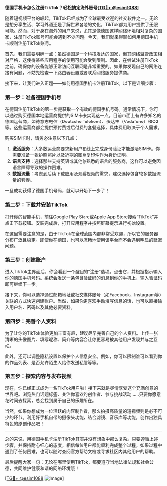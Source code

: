 **德国手机卡怎么注册TikTok？轻松搞定海外账号[[TG💪+ @esim1088](https://t.me/s/esim1088)]**

随着短视频平台的崛起，TikTok已经成为了全球最受欢迎的社交软件之一。无论是想分享生活、学习外语还是了解世界各地的文化，TikTok都为用户提供了无限可能。然而，对于身在海外的用户来说，尤其是像德国这样网络环境相对复杂的国家，注册TikTok账号可能会遇到不少问题。今天，我们就来聊聊如何用德国手机卡顺利注册TikTok账号。

首先，我们需要明确一点：虽然德国是一个科技发达的国家，但其网络监管政策相对严格，这使得某些应用程序的使用可能会受到限制。因此，在尝试注册TikTok之前，确保你的设备能够正常访问互联网是非常重要的。如果你发现自己的网络连接有问题，不妨先检查一下路由器设置或者联系网络服务提供商。

接下来，让我们进入正题——如何用德国手机卡注册TikTok。以下是详细步骤：

### **第一步：准备德国手机号**
在德国注册TikTok的第一步是获取一个有效的德国手机号码。通常情况下，你可以通过购买德国本地运营商提供的SIM卡来实现这一点。目前市面上有许多知名的德国运营商，如德意志电信（Deutsche Telekom）、沃达丰（Vodafone）和O2等。这些运营商都会提供预付费或后付费的套餐选择，具体费用取决于个人需求。

购买SIM卡时，请务必注意以下几点：
1. **激活服务**：大多数运营商要求新用户在线上完成身份验证才能激活SIM卡。你需要准备一张护照照片以及近期的账单复印件作为身份证明。
2. **语言支持**：选择那些支持英语或其他你熟悉的语言的服务商，这样可以避免因语言障碍导致的操作困难。
3. **数据流量**：考虑到后续下载应用及观看视频的需求，建议选择包含较多数据流量的套餐。

一旦成功获得了德国手机号码，就可以开始下一步了！

### **第二步：下载并安装TikTok**
打开你的智能手机，前往Google Play Store或Apple App Store搜索“TikTok”并点击下载按钮。安装完成后，打开应用程序并按照屏幕提示进行初始设置。

在这里需要注意的是，由于TikTok在全球范围内都非常受欢迎，所以它的服务器分布广泛且稳定。即使你在德国，也可以流畅地使用该平台而不会遇到明显的延迟问题。

### **第三步：创建账户**
进入TikTok主界面后，你会看到一个醒目的“注册”选项。点击它，并根据指示输入你的德国手机号码。系统会发送一条包含验证码的消息到你的手机上，输入验证码即可继续下一步。

接下来，你可以选择通过邮箱地址或社交媒体账号（如Facebook、Instagram等）关联的方式快速创建账户。当然，如果你更喜欢手动填写信息的话，也可以直接输入用户名、密码以及其他必要资料。

### **第四步：完善个人资料**
为了让你的TikTok体验更加丰富有趣，建议尽早完善自己的个人资料。上传一张清晰的头像图片、填写昵称、简介等内容会让你更容易被其他用户发现并与之互动。

此外，还可以调整隐私设置以保护个人信息安全。例如，你可以限制谁可以看到你的作品列表、是否允许陌生人给你发送私信等等。

### **第五步：探索内容与发布视频**
现在，你已经正式成为一名TikTok用户啦！接下来就是尽情享受这个充满创意的世界吧。浏览热门话题标签、关注你喜欢的创作者、参与挑战活动……只要你愿意花时间去探索，总会找到属于自己的乐趣所在。

当然，如果你想成为一位活跃的内容制作者，那么拍摄高质量的短视频则是必不可少的环节。利用好手机自带的摄像头功能，结合滤镜、音乐库等功能，创作出独具特色的原创作品吧！

---

总的来说，用德国手机卡注册TikTok其实并没有想象中那么复杂。只要遵循上述步骤，并保持耐心细心的态度，相信每位用户都能顺利完成整个过程。如果过程中遇到了任何困难，也可以随时查阅官方帮助文档或寻求社区内其他用户的帮助。

最后提醒大家一句：无论在哪里使用TikTok，都要遵守当地法律法规和社会公德，共同维护健康和谐的网络环境哦！

[[TG💪+ @esim1088](https://t.me/s/esim1088) ![Image](https://i.postimg.cc/4NQfJmqS/Snipaste-2025-05-13-00-14-12.png)]